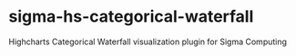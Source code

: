 # sigma-hs-categorical-waterfall
Highcharts Categorical Waterfall visualization plugin for Sigma Computing
